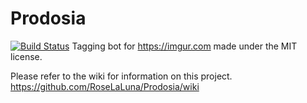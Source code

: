 # Prodosia
[![Build Status](https://travis-ci.org/RoseLaLuna/Prodosia.svg?branch=master)](https://travis-ci.org/RoseLaLuna/Prodosia)
Tagging bot for https://imgur.com made under the MIT license.

Please refer to the wiki for information on this project.
<https://github.com/RoseLaLuna/Prodosia/wiki>
